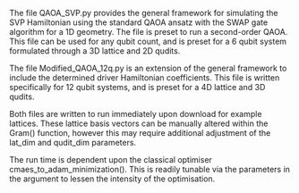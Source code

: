 The file QAOA_SVP.py provides the general framework for simulating the SVP Hamiltonian using the standard QAOA ansatz with the SWAP gate algorithm for a 1D geometry.
The file is preset to run a second-order QAOA.
This file can be used for any qubit count, and is preset for a 6 qubit system formulated through a 3D lattice and 2D qudits.

The file Modified_QAOA_12q.py is an extension of the general framework to include the determined driver Hamiltonian coefficients.
This file is written specifically for 12 qubit systems, and is preset for a 4D lattice and 3D qudits.

Both files are written to run immediately upon download for example lattices. 
These lattice basis vectors can be manually altered within the Gram() function, however this may require additional adjustment of the lat_dim and qudit_dim parameters.

The run time is dependent upon the classical optimiser cmaes_to_adam_minimization(). 
This is readily tunable via the parameters in the argument to lessen the intensity of the optimisation.
